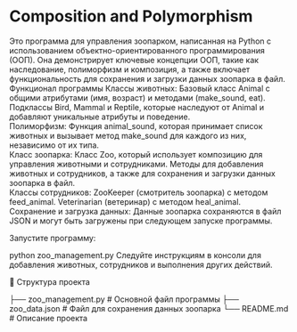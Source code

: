 # Composition and Polymorphism
Это программа для управления зоопарком, написанная на Python с использованием объектно-ориентированного программирования (ООП). 
Она демонстрирует ключевые концепции ООП, такие как наследование, полиморфизм и композиция, а также включает функциональность для сохранения и загрузки данных зоопарка в файл. 
Функционал программы Классы животных:  Базовый класс Animal с общими атрибутами (имя, возраст) и методами (make_sound, eat).  
Подклассы Bird, Mammal и Reptile, которые наследуют от Animal и добавляют уникальные атрибуты и поведение.  
Полиморфизм:  Функция animal_sound, которая принимает список животных и вызывает метод make_sound для каждого из них, независимо от их типа.  
Класс зоопарка:  Класс Zoo, который использует композицию для управления животными и сотрудниками.  Методы для добавления животных и сотрудников, а также для сохранения и загрузки данных зоопарка в файл.  
Классы сотрудников:  ZooKeeper (смотритель зоопарка) с методом feed_animal.  Veterinarian (ветеринар) с методом heal_animal.  
Сохранение и загрузка данных:  Данные зоопарка сохраняются в файл JSON и могут быть загружены при следующем запуске программы.

Запустите программу:

python zoo_management.py
Следуйте инструкциям в консоли для добавления животных, сотрудников и выполнения других действий.

📂 Структура проекта

├── zoo_management.py       # Основной файл программы
├── zoo_data.json           # Файл для сохранения данных зоопарка
└── README.md               # Описание проекта


